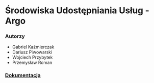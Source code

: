 # Środowiska Udostępniania Usług - Argo
### Autorzy
- Gabriel Kaźmierczak
- Dariusz Piwowarski
- Wojciech Przybytek
- Przemysław Roman

### [Dokumentacja](https://github.com/SUU-Argo/docs/blob/main/latex/SUU_Argo.pdf)
